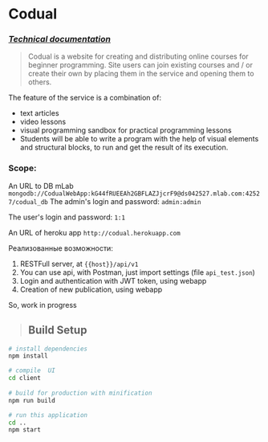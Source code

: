 # Codual
### *[Technical documentation](https://docs.google.com/document/d/13zp56pdwaSIk833zA2oDcp1NFBm30PAQD_r9uSreC7o/edit?usp=sharing)*
> Codual is a website for creating and distributing online courses for beginner programming.
> Site users can join existing courses and / or create their own by placing them in the service and opening them to others.

The feature of the service is a combination of:
*  text articles
*  video lessons
* visual programming sandbox for practical programming lessons
* Students will be able to write a program with the help of visual elements and structural blocks, to run and get the result of its execution.

### Scope:
An URL to DB mLab
`mongodb://CodualWebApp:kG44fRUEEAh2GBFLAZJjcrF9@ds042527.mlab.com:42527/codual_db`
The admin's login and password: `admin:admin`

The user's login and password: `1:1`

An URL of heroku app ``http://codual.herokuapp.com``

 Реализованные возможности:
1. RESTFull server, at `{{host}}/api/v1` 
2. You can use api, with Postman, just import settings (file `api_test.json`)
3. Login and authentication with JWT token, using webapp
4. Creation of new publication, using webapp

So, work in progress 


>## Build Setup

``` bash
# install dependencies
npm install

# compile  UI
cd client
 
# build for production with minification
npm run build

# run this application
cd .. 
npm start
```
